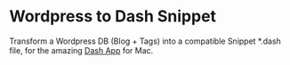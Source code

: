 # Wordpress to Dash Snippet

Transform a Wordpress DB (Blog + Tags) into a compatible Snippet *.dash file, for the amazing [Dash App](http://kapeli.com/dash/) for Mac.
